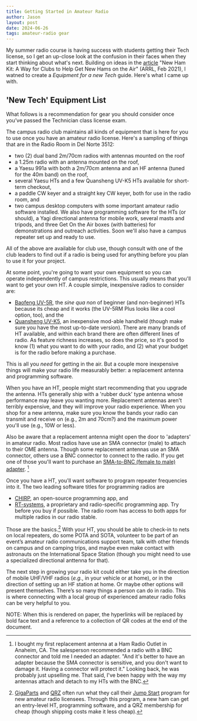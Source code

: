 ```yaml
---
title: Getting Started in Amateur Radio
author: Jason
layout: post
date: 2024-06-26
tags: amateur-radio gear
---
```


My summer radio course is having success with students getting their Tech license, so I get an up-close look at the confusion in their faces when they start thinking about what's next.  Building on ideas in the [article](https://www.arrl.org/files/file/QST/This%20Month%20in%20QST/2021/02%20February%202021/Jackson.pdf)  "New Ham Kit: A Way for Clubs to Help Get New Hams on the Air" (ARRL, Feb 2021), I watned to create a *Equipment for a new Tech* guide.  Here's what I came up with.

## 'New Tech' Equipment List

What follows is a recommendation for gear you should consider once you’ve passed the Technician class license exam.

The campus radio club maintains all kinds of equipment that is here for you to use once you have an amateur radio license.  Here's a sampling of things that are in the Radio Room in Del Norte 3512:
* two (2) dual band 2m/70cm radios with antennas mounted on the roof
* a 1.25m radio with an antenna mounted on the roof,
* a Yaesu 991a with both a 2m/70cm antenna and an HF antenna (tuned for the 40m band) on the roof,
* several Yaesu HTs and a few Quansheng UV-K5 HTs available for short-term checkout,
* a paddle CW keyer and a straight key CW keyer, both for use in the radio room, and
* two campus desktop computers with some important amateur radio software installed.
We also have programming software for the HTs (or should), a Yagi directional antenna for mobile work, several masts and tripods, and three Get On the Air boxes (with batteries) for demonstrations and outreach activities.  Soon we'll also have a campus repeater set up and ready to use.

All of the above are available for club use, though consult with one of the club leaders to find out if a radio is being used for anything before you plan to use it for your project.

At some point, you're going to want your own equipment so you can operate independently of campus restrictions.  This usually means that you'll want to get your own HT.  A couple simple, inexpensive radios to consider are:
* [Baofeng UV-5R](https://www.baofengradio.com/collections/uv-series/products/uv-5r), the *sine qua non* of beginner (and non-beginner) HTs because its cheap and it works (the UV-5RM Plus looks like a cool option, too), and the
* [Quansheng UV-K5](https://spectrum.ieee.org/quansheng-uv-k5-hacking), an inexpensive mod-able handheld (though make sure you have the most up-to-date version).
There are many brands of HT available, and within each brand there are often different lines of radio.  As feature richness increases, so does the price, so it's good to know (1) what you want to do with your radio, and (2) what your budget is for the radio before making a purchase.

This is all you *need* for getting in the air.  But a couple more inexpensive things will make your radio life measurably better: a replacement antenna and programming software.

When you have an HT, people might start recommending that you upgrade the antenna.  HTs generally ship with a 'rubber duck' type antenna whose performance may leave you wanting more.  Replacement antennas aren't terribly expensive, and they will improve your radio experience.  When you shop for a new antenna, make sure you know the bands your radio can transmit and receive on (e.g., 2m and 70cm?) and the maximum power you'll use (e.g., 10W or less).

Also be aware that a replacement antenna might open the door to 'adapters' in amateur radio.  Most radios have use an SMA connector (male) to attach to their OME antenna.  Though some replacement antennas use an SMA connector, others use a BNC connector to connect to the radio.  If you get one of those you'll want to purchase an [SMA-to-BNC (female to male) adapter](https://www.dxengineering.com/parts/dmn-bncj-smap?rrec=true). [^1]

Once you have a HT, you'll want software to program repeater frequencies into it.  The two leading software titles for programming radios are
* [CHIRP](https://chirpmyradio.com/projects/chirp/wiki/Home), an open-source programming app, and
* [RT-systems](https://www.rtsystemsinc.com), a proprietary and radio-specific programming app.
Try before you buy if possible.  The radio room has access to both apps for multiple radios in our radio stable.

Those are the basics.[^2] With your HT, you should be able to check-in to nets on local repeaters, do some POTA and SOTA, volunteer to be part of an event’s amateur radio communications support team, talk with other friends on campus and on camping trips, and maybe even make contact with astronauts on the International Space Station (though you might need to use a specialized directional anttenna for that).

The next step in growing your radio kit could either take you in the direction of mobile UHF/VHF radios (*e.g.*, in your vehicle or at home), or in the direction of setting up an HF station at home.  Or maybe other options will present themselves.  There’s so many things a person can do in radio.  This is where connecting with a local group of experienced amateur radio folks can be very helpful to you.

NOTE:  When this is rendered on paper, the hyperlinks will be replaced by bold face text and a reference to a collection of QR codes at the end of the document.

[^1]:  I bought my first replacement antenna at a Ham Radio Outlet in Anaheim, CA.  The salesperson recommended a radio with a BNC connector and told me I needed an adapter.  "And it's better to have an adapter because the SMA connector is sensitive, and you don't want to damage it.  Having a connector will protect it."  Looking back, he was probably just upselling me.  That said, I've been happy with the way my antennas attach and detach to my HTs with the BNC.

[^2]:  [GigaParts](gigaparts.com) and [QRZ](qrz.com) often run what they call their [Jump Start](https://www.gigaparts.com/qrzjumpstart) program for new amateur radio licensees.  Through this program, a new ham can get an entry-level HT, programming software, and a QRZ membership for cheap (though shipping costs make it less cheap).  

<!--
SYNTAX FOR IMAGES
* use services to create JPG and to create thumbnail that is 720px wide

[![ALT-TEXT](/assets/images/filename-thumbnail.jpg)](/assets/images/filename.jpg)
-->

<!--
SYNTAX FOR VIDEO
* convert MOV to mp4 using VLC

<video width="480" height="320" controls="controls">
  <source src="/assets/media/filename.m4v" type="video/mp4">
</video>
-->
